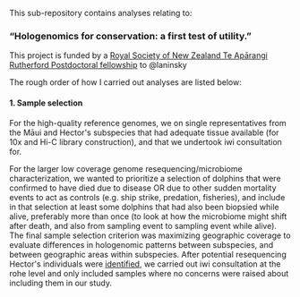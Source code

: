 This sub-repository contains analyses relating to:
### “Hologenomics for conservation: a first test of utility.”

This project is funded by a [Royal Society of New Zealand Te Apārangi Rutherford Postdoctoral fellowship](https://royalsociety.org.nz/what-we-do/funds-and-opportunities/rutherford-foundation/rutherford-foundation-recipients/alana-alexander/) to @laninsky

The rough order of how I carried out analyses are listed below:

#### 1. Sample selection
For the high-quality reference genomes, we on single representatives from the Māui and Hector's subspecies that had adequate tissue available (for 10x and Hi-C library construction), and that we undertook iwi consultation for.

For the larger low coverage genome resequencing/microbiome characterization, we wanted to prioritize a selection of dolphins that were confirmed to have died due to disease OR due to other sudden mortality events to act as controls (e.g. ship strike, predation, fisheries), and include in that selection at least some dolphins that had also been biopsied while alive, preferably more than once (to look at how the microbiome might shift after death, and also from sampling event to sampling event while alive). The final sample selection criterion was maximizing geographic coverage to evaluate differences in hologenomic patterns between subspecies, and between geographic areas within subspecies. After potential resequencing Hector's individuals were [identified](), we carried out iwi consultation at the rohe level and only included samples where no concerns were raised about including them in our study.
